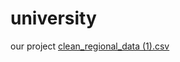 # university
our project
[clean_regional_data (1).csv](https://github.com/user-attachments/files/18067006/clean_regional_data.1.csv)
